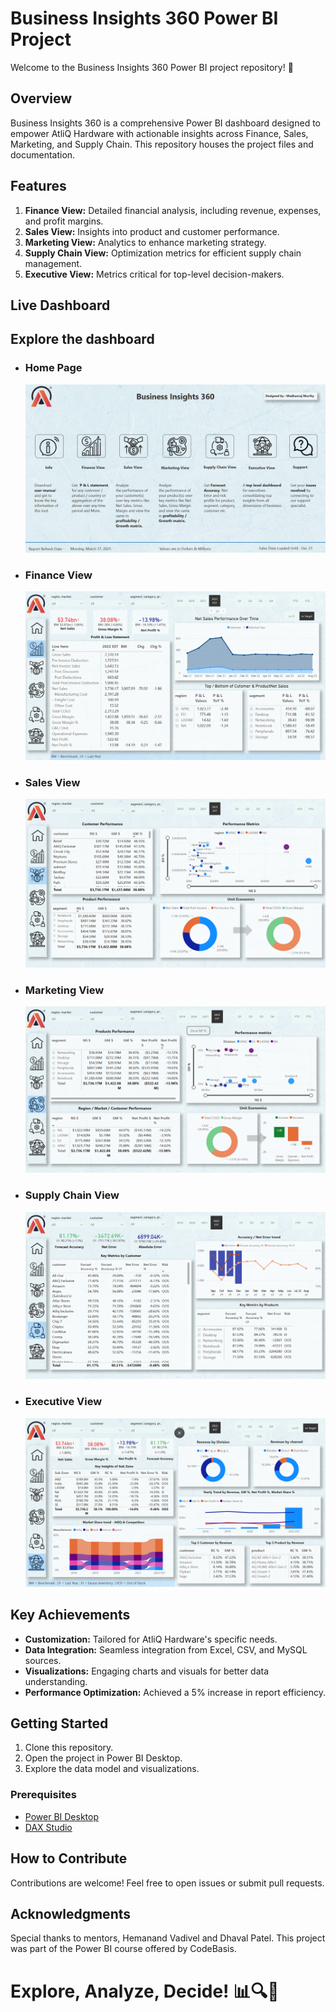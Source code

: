 # Business Insights 360 Power BI Project

Welcome to the Business Insights 360 Power BI project repository! 🚀

## Overview
Business Insights 360 is a comprehensive Power BI dashboard designed to empower AtliQ Hardware with actionable insights across Finance, Sales, Marketing, and Supply Chain. This repository houses the project files and documentation.

## Features
1. **Finance View:** Detailed financial analysis, including revenue, expenses, and profit margins.
2. **Sales View:** Insights into product and customer performance.
3. **Marketing View:** Analytics to enhance marketing strategy.
4. **Supply Chain View:** Optimization metrics for efficient supply chain management.
5. **Executive View:** Metrics critical for top-level decision-makers.

## Live Dashboard
Explore the dashboard  
---
- ### Home Page
   ![alt text](</Dashboarad Image/Dashboard- Home Page.png>) 
- ### Finance View
   ![alt text](</Dashboarad Image/Dashboard- Finance View.png>) 
- ### Sales View
   ![alt text](</Dashboarad Image/Dashboard- Sales View.png>) 
- ### Marketing View
   ![alt text](</Dashboarad Image/Dashboard- Marketing View.png>) 
- ### Supply Chain View
   ![alt text](</Dashboarad Image/Dashboard- Supply chain view.png>)
- ### Executive View
   ![alt text](</Dashboarad Image/Dashboard- Executive View.png>) 


## Key Achievements
- **Customization:** Tailored for AtliQ Hardware's specific needs.
- **Data Integration:** Seamless integration from Excel, CSV, and MySQL sources.
- **Visualizations:** Engaging charts and visuals for better data understanding.
- **Performance Optimization:** Achieved a 5% increase in report efficiency.

## Getting Started
1. Clone this repository.
2. Open the project in Power BI Desktop.
3. Explore the data model and visualizations.

### Prerequisites
- [Power BI Desktop](https://powerbi.microsoft.com/desktop/)
- [DAX Studio](https://daxstudio.org/)

## How to Contribute
Contributions are welcome! Feel free to open issues or submit pull requests.

## Acknowledgments
Special thanks to mentors, Hemanand Vadivel and Dhaval Patel. This project was part of the Power BI course offered by CodeBasis.

# Explore, Analyze, Decide! 📊🔍🚀